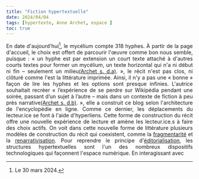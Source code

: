 ```yaml
---
title: "Fiction hypertextuelle"
date: 2024/04/04
tags: [hypertexte, Anne Archet, espace ]
toc: true
---
```


<DIV STYLE="text-align:justify">

En date d'aujourd'hui[^1], le mycélium compte 318 hyphes. À partir de la page d'accueil, le choix est offert de parcourir l'œuvre comme bon nous semble, puisque : « un hyphe est par extension un court texte attaché à d'autres courts textes pour former un mycélium, un texte horizontal qui n'a ni début ni fin – seulement un milieu[(Archet s. d.a)](https://cgermain97.github.io/Feu-de-Foret/docs/biblio/). », le récit n'est pas clos, ni clôturé comme l'est la littérature imprimée. Ainsi, il n'y a pas une « bonne » façon de lire les hyphes et les options sont presque infinies. L'autrice souhaitait recréer « l’expérience de se perdre sur Wikipédia pendant une soirée, passant d’un sujet à l’autre – mais dans un contexte de fiction à peu près narrative[(Archet s. d.b)](https://cgermain97.github.io/Feu-de-Foret/docs/biblio/). », elle a construit ce blog selon l'architecture de l'encyclopédie en ligne. Comme ce dernier, les déplacements du lecteur.ice se font à l'aide d'hyperliens. Cette forme de construction du récit offre une nouvelle expérience de lecture et amène les lecteur.ice.s à faire des choix actifs. On voit dans cette nouvelle forme de littérature plusieurs modèles de construction du récit qui coexistent, comme la [fragmentarité](https://cgermain97.github.io/Feu-de-Foret/docs/fragment/) et la [renarrativisation](https://cgermain97.github.io/Feu-de-Foret/docs//). Pour reprendre le principe d'[éditorialisation](https://cgermain97.github.io/Feu-de-Foret/docs/%C3%A9dit/), les structures hypertextuelles sont l'un des nombreux dispositifs technologiques qui façonnent l'espace numérique. En interagissant avec 



[^1]: Le 30 mars 2024.
[^2]: Émise par [Pascal Brissette](https://fr.wikipedia.org/wiki/Pascal_Brissette).